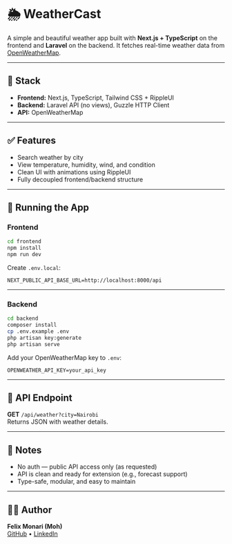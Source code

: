 # 🌦️ WeatherCast

A simple and beautiful weather app built with **Next.js + TypeScript** on the frontend and **Laravel** on the backend. It fetches real-time weather data from [OpenWeatherMap](https://openweathermap.org/api).

---

## 🧩 Stack

- **Frontend:** Next.js, TypeScript, Tailwind CSS + RippleUI  
- **Backend:** Laravel API (no views), Guzzle HTTP Client  
- **API:** OpenWeatherMap

---

## ✅ Features

- Search weather by city  
- View temperature, humidity, wind, and condition  
- Clean UI with animations using RippleUI  
- Fully decoupled frontend/backend structure  

---

## 🚀 Running the App

### Frontend

```bash
cd frontend
npm install
npm run dev
```

Create `.env.local`:

```
NEXT_PUBLIC_API_BASE_URL=http://localhost:8000/api
```

---

### Backend

```bash
cd backend
composer install
cp .env.example .env
php artisan key:generate
php artisan serve
```

Add your OpenWeatherMap key to `.env`:

```
OPENWEATHER_API_KEY=your_api_key
```

---

## 🔌 API Endpoint

**GET** `/api/weather?city=Nairobi`  
Returns JSON with weather details.

---

## 📌 Notes

- No auth — public API access only (as requested)  
- API is clean and ready for extension (e.g., forecast support)  
- Type-safe, modular, and easy to maintain  

---

## 👨‍💻 Author

**Felix Monari (Moh)**  
[GitHub](https://github.com/TechbroMoh) • [LinkedIn](https://linkedin.com/in/felixmonari)
